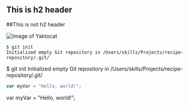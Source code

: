 ## This is h2 header 
##This is not h2 header


![Image of Yaktocat](https://octodex.github.com/images/yaktocat.png)

```
$ git init
Initialized empty Git repository in /Users/skills/Projects/recipe-repository/.git/
```

$ git init
Initialized empty Git repository in /Users/skills/Projects/recipe-repository/.git/



``` javascript
var myVar = "Hello, world!";
```

var myVar = "Hello, world!";
